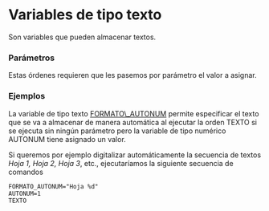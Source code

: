 # Variables de tipo texto

Son variables que pueden almacenar textos.

### Parámetros

Estas órdenes requieren que les pasemos por parámetro el valor a asignar.

### Ejemplos

La variable de tipo texto [FORMATO\\_AUTONUM](/digi3d-net/referencia/ventana-de-dibujo/variables/f/formato-autonum.md) permite especificar el texto que se va a almacenar de manera automática al ejecutar la orden TEXTO si se ejecuta sin ningún parámetro pero la variable de tipo numérico AUTONUM tiene asignado un valor.

Si queremos por ejemplo digitalizar automáticamente la secuencia de textos _Hoja 1,  Hoja 2, Hoja 3_, etc., ejecutaríamos la siguiente secuencia de comandos

```text
FORMATO_AUTONUM="Hoja %d"
AUTONUM=1
TEXTO
```



